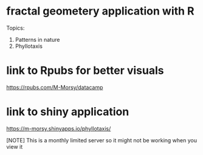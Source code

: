 # fractal geometery application with R  
Topics:  
1. Patterns in nature  
2. Phyllotaxis

# link to Rpubs for better visuals  

https://rpubs.com/M-Morsy/datacamp

# link to shiny application  

https://m-morsy.shinyapps.io/phyllotaxis/  

[NOTE] This is a monthly limited server so it might not be working when you view it
